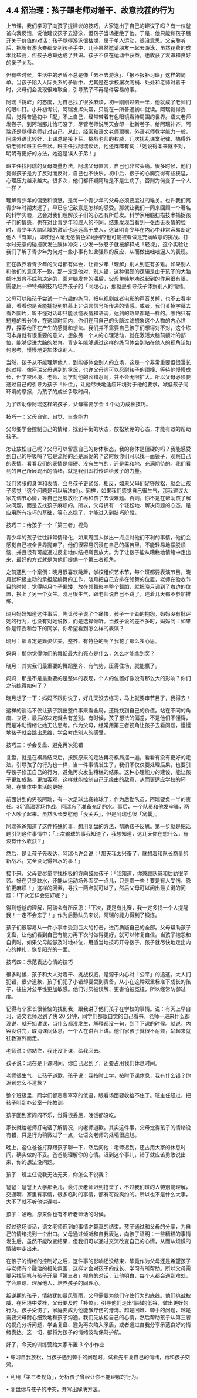 ## 4.4 招治理：孩子跟老师对着干、故意找茬的行为
上节课，我们学习了向孩子提建议的技巧，大家送出了自己的建议了吗？有一位爸爸向我反馈，说他建议孩子去游泳，但孩子当场拒绝了他。于是，他只能和孩子展开关于价值的对话：孩子觉得游泳很枯燥，属于单人运动，很没意思。父亲聆听后，把所有游泳券都交到孩子手中，儿子果然邀请朋友一起去游泳，虽然花费的成本比较高，但孩子总算达成了共识。孩子不仅在运动中获益，也收获了友谊和良好的亲子关系。


但有些时候，生活中的矛盾不总是像「去不去游泳」、「报不报补习班」这样的简单。当孩子陷入人际关系的矛盾中，尤其是在学校屡次闯祸、处处和老师对着干时，父母们会发现很难取舍，引导孩子不再是件容易的事。


阿瑞「挑衅」的态度，为自己找了很多麻烦，初一刚刚过去一半，他就成了老师们的眼中钉。小升初考试，阿瑞发挥失常，只能在一所普通初中就读。阿瑞觉得委屈，觉得普通初中「配」不上自己，经常带着有色眼镜看待周围的世界。语文老师发卷子，到阿瑞那儿恰巧没了，尽管老师说明天会印一批新卷子、给阿瑞补齐，阿瑞还是觉得老师针对自己。从此，经常和语文老师顶嘴。外语老师教学能力一般，阿瑞外语比较好，上课总是接下茬、挑战老师的权威，几次扰乱课堂纪律，搞得外语老师和班主任告状。班主任找阿瑞谈话，他还阵阵有词：「她说得本来就不对，明明有更好的方法，她这是误人子弟！」


班主任找阿瑞的父母商量办法，阿瑞父母直言，自己也非常头痛。很多时候，他们觉得孩子是为了反对而反对，自己也不快乐。初中后，孩子的心胸变得有些狭隘，心理压力越来越大。很多次，他们都怀疑阿瑞是不是生病了，否则为何变了一个人一样？


理解青少年的偏激和愤怒，是每一个青少年的父母必须要度过的难关。也许我们离青少年时期太远了，早已忘记敌意是怎样的感受。那就让我们一同来回顾一个著名的科学实验，这会对我们理解孩子们的心态有所启发。科学家用脑扫描技术捕捉孩子们的情感，也在对比青少年和成人的不同。结果发现当看到一张面无表情的脸时，青少年大脑区域的激活也远远高于成人，这证明青少年在内心中非常容易断定他人「有罪」，即使他人毫无感情色彩地回应也可能被看做是充满敌意的挑战。打水时无意的碰撞就发生肢体冲突；少发一张卷子就被解释成「轻视」。这个实验让我们了解了青少年为何对一些小事有如此强烈的反应，从而做出咄咄逼人的表现。


正在教养着青少年的父母都有体会，让青少年「理解」别人到底有多难。如果别人和他们的意见不一致，那一定是他对、别人错，这种偏颇的逻辑是由于孩子的大脑额叶发育不成熟决定的，面对脑发育的滞后，父母单纯地劝说起到的作用很有限，需要用一种特殊的技巧培养孩子的「同理心」，那就是引导孩子体察别人的情绪。


父母可以陪孩子尝试一个有趣的练习，把电视剧或者电影的声音关掉，也不去看字幕，看看你是否能捕捉到屏幕上非语言信号所传递的情感。或者，我们关掉字幕去看外国片，听不懂对话却只能读懂表情和语调，达到的效果都是一样的。哪怕只有短短的五分钟，在这段时间内，你们在用自己的头脑过滤想象这个人物的内心世界，探索他正在产生的感觉和想法。我们并不需要自己孩子们想得对不对，这个练习本身就有很重要的意义，想象另一个人的心理活动，就在激活大脑前额叶的部位，能够促进大脑的发育。青少年能够通过这样的练习体会到站在他人的视角该如何思考，慢慢地更加体谅别人。


当然，孩子从不能理解他人，到能够体会别人的立场，这是一个非常重要但很漫长的过程。像阿瑞父母遇到的状况，也许父母尚可以忍耐孩子的顶撞、等待他慢慢成长，但学校环境、老师、同学对他的容错忍耐，并不会无限扩大。所以父母必须要通过自己的引导为孩子「补位」，让他尽快地适应环境对于他的要求，减低孩子同环境的摩擦，为孩子的成长争取时间。


为了帮助像阿瑞这样的孩子，父母需要学会 4 个助力成长技巧。


技巧一：父母自省、自觉、自查能力


父母要学会控制自己的情绪，找到平衡的状态，放松紧绷的心态，才能有效的帮助孩子。


怎让放松自己呢？父母可以留意自己的身体状态，我的身体是僵硬的吗？我能感受到自己的呼吸吗？它是流畅的还是局促的？这时候你们可以找一面镜子，观察自己的表情。看看我们的表情是僵硬、没有生气的，还是柔和地、充满期待的。我们看到的自己所展现出的情绪，就是我们即将传递给孩子的力量。


我们紧张的身体和表情，会令孩子更紧张，相反，如果父母们足够放松，就会让孩子感觉「这个问题是可以解决的」。同样，如果我们感觉自己很生气，那我建议大家先调节心情，等自己足够放松了再和孩子去谈难题。否则，你不是在帮助孩子解决问题，而是去找孩子麻烦的。所以，父母拥有一个轻松地、解决问题的心态，是应用所有技巧的基础，等心态稳了，才能进入到技巧阶段。


技巧二：给孩子一个「第三者」视角


青少年的孩子往往非常情绪化，如果周围人做出一点点对他们不利的事情，他们会感觉自己被全世界抛弃了。他们很容易沉浸在自己的痛苦里，不能轻易地摆脱烦恼、并且很有可能通过反复地纠结把痛苦放大。为了让孩子能从糟糕地情绪中走出来，最好的方式就是为他们提供一个第三者视角。


之前遇到一个案例：晓月很喜欢跳舞，学校组织艺术节，每个班都要表演节目，晓月就积极主动的承担起编舞的工作，晓月把自己安排在领舞的位置，老师在验收节目的时候，觉得晓月个子偏矮，放在领舞影响整个舞蹈，就把晓月调到了右边的位置，换上了另一个女生。晓月很生气，跟老师说自己不跳了，连着几天都不参加排练。


晓月妈妈知道这件事后，先让孩子说了个痛快，孩子一个劲的抱怨，妈妈没有批评她的行为，也没有对她说教，而是选择倾听。当孩子说的差不多时，妈妈问：如果你是评委和台下的同学，你希望看到怎么样的表演？


晓月：那肯定是舞姿优美，整齐、有特色的啊？我花了那么多心思。


妈妈：那你觉得你们的舞蹈最大的亮点是什么，怎么才能拿到奖？


晓月：其实我们最重要的舞蹈整齐、有气势，压得住场，就能赢了。


妈妈：那是不是最重要的是整体的表现，个人的位置好像没有那么大的影响？你们之前练得如何了？


晓月想了一下：妈妈不跟你说了，好几天没去练习，马上就要审节目了，我得去！


这样的谈话不仅让孩子跳出整件事来看全局，还能找到自己的价值。站在不同的角度、立场，最后的决定就会有差别。有时候，孩子想法的偏差，不是他们不懂得，而是冲动情绪让她无法思考。作为父母，经常用第三者视角让孩子去看问题，慢慢地孩子就会跳出思维，学会考虑别人的感受。


技巧三：学会复盘、避免再次犯错


复盘，就是在棋局结束后，按照原来的走法再将棋局摆一遍，看看有没有更好的走法。引导孩子的行为也一样，当一件事情发生了，我们不仅仅要处理后果，也要引导孩子修正自己的行为，避免再次发生糟糕的结果。这种心理能力的建设，能让孩子更加成熟、更加客观，这样就能控制自己无缘由的敌意，从而更适应学校的环境，在集体中生活的更好。


前面讲到的男孩阿瑞，有一次足球比赛输球了，作为后勤队员，阿瑞要负一半的责任。35°高温客场作战，阿瑞忘了准备充足的水。事后，一个队员和他发牢骚，两个人吵了起来。虽然队长安慰他「没关系」，但是阿瑞也很「窝囊」。


阿瑞爸爸知道了这件特殊的事，想用复盘的方法，帮助孩子反思。第一步就是把话题引到这件事情中：「上次输球的事我知道了，我想知道，这几天你在想什么，有没有什么收获？」


然后，是让孩子先表达，阿瑞也许会说：「那天我太兴奋了，就想着和队长商量的新战术，完全没记得带水的事！」


接下来，父母要尽量寻找积极的方向鼓励孩子：「我知道，你兼顾队员和后勤很辛苦。好在只是缺水，还能从运动场外面买一点儿，只是贵一些！要是有人受伤，恐怕更麻烦！」这样的因素，寻找一两点就可以了，然后父母可以问出最关键的问题：「下次怎样会更好呢？」


得到爸爸的理解，阿瑞会有所反思：「下次，要是有比赛，我一定多找一个人提醒我！一定不会忘了！」作为后勤队员来说，阿瑞的能力得到了锻炼。


孩子们很容易从一件小事中受到巨大的打击，进而质疑自己的全部。父母帮助孩子复盘，让他们看到自己有能力再下次时做得更好，就可以修复自信。当孩子抱怨和自责时，如果父母能够及时地补位，用适当地技巧开导孩子，孩子就尽快地走出内心的挣扎，恢复阳光的一面。


技巧四：示范表达心情的技巧


很多时候，孩子和大人对着干、挑战权威，是源于内心对「公平」的追逐。大人们犯错，很少道歉，孩子们犯了小错却要受到责备，从小在这种双重标准下成长的孩子，往往对公平性更加敏感。他们讨厌被误解、更害怕被冤枉，所以经常防御过度。


记得有个家长很苦恼的找到我，跟我讲了他们孩子在学校的事情。说：有天上早自习，语文老师迟到了快 20 分钟，同学们都很自觉的自己看书，老师一进来什么都没说，就开始讲课，当什么都没发生，解释都没一句，到了下课的时候。就说，内容没讲完，取消课间休息，一个人在讲台上讲。他们家孩子就很不耐烦，站起来就往教室外面走。


老师说：你站住，我还没下课，给我回去。


孩子说：现在是下课时间，你自己迟到了，还要占用我们休息时间。


老师很生气，让孩子道歉，孩子说：我按时上学，按时下课休息，我有什么错？你迟到怎么不道歉？


整个班级里，同学们都窸窸窣窣的低语，眼看场面要收拾不住了。班主任经过，把孩子叫到办公室一阵教训。


孩子回到家闷闷不乐，觉得很委屈，晚饭都没吃。


家长就给老师打电话了解情况，向老师道歉。其实这件事，父母觉得孩子的情绪没有错，只是行为稍微过了一点，让语文老师的处境很尴尬。


晚上，这位爸爸打算跟孩子聊一下，然后问他：老师迟到，还占用大家的休息时间，确实做的不妥。爸爸能理解你的心情。迟到这个事儿，错了就应该勇敢说出来，你的想法没问题。


孩子：班主任说我无法无天，你怎么不说我？


爸爸：爸爸上大学那会儿，最讨厌老师迟到拖堂了，不过我们班的人特别能理解，交通啊、家里有事情，很多临时的事情，都有可能爽约的。所以也不是什么大事，大不了就不听他讲课啦~


孩子：哈哈，原来你也有不听老师话的时候。


经过这场谈话，语文老师迟到的事情才算真的结束。孩子通过和父母的分享，为自己的情绪找到一个出口。父母通过倾听和自我表达，向孩子证明：一些糟糕的事情发生后，虽然不能改变结果，但我们可以通过交流改变自己的心情，从而从烦躁的情绪中走出来。


在孩子的情绪的控制好之后，这件事的影响还没结束，毕竟作为父母还是希望孩子与老师有个融洽的相处氛围，这样才会对孩子的成长、学习有所帮助。所以父母需要另找契机与孩子开展「第三者」视角的对话，让他明白，每个人都会遇到难处，学会原谅、理解他人，培养孩子的同理心。


叛逆期的孩子，情绪犹如暴风骤雨，父母需要为他们守住行为的底线。他们挑战权威，在环境中受挫，父母要及时「补位」，引导他们走出情绪的低谷，做出更好的行为。孩子受伤了，家庭要成为他能够疗伤的港湾。越是困难、棘手的问题，越是需要父母耐心细致地和孩子沟通。我们先放松自己的心情，然后帮助孩子从第三者的视角分析问题，学会复盘、避免再次陷入矛盾，或者通过自我分享示范良好的情绪表达。这一切，都将为孩子的情绪波动保驾护航。


好了，今天的训练营给大家布置 3 个小作业： 


• 练习自我放松，当孩子遇到棘手的问题时，试着先平复自己的情绪，再和孩子交流。


• 利用「第三者视角」，分析孩子曾经让你不能理解的行为。 


• 复盘你与孩子的冲突，并写出解决方法。

